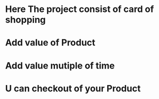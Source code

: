 # Here  The project consist of card of shopping 
# Add value of Product
# Add  value mutiple of time 
# U can checkout of your Product 
